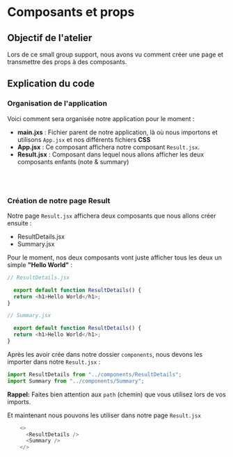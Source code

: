 # Composants et props

## Objectif de l'atelier
Lors de ce small group support, nous avons vu comment créer une page et transmettre des props à des composants.

## Explication du code
### Organisation de l'application

Voici comment sera organisée notre application pour le moment :

- **main.jxs** : Fichier parent de notre application, là où nous importons et utilisons `App.jsx` et nos différents fichiers **CSS**
- **App.jsx** : Ce composant affichera notre composant `Result.jsx`. 
- **Result.jsx** : Composant dans lequel nous allons afficher les deux composants enfants (note & summary)

<br>
<br>

### Création de notre page Result

Notre page `Result.jsx` affichera deux composants que nous allons créer ensuite :
- ResultDetails.jsx
- Summary.jsx

Pour le moment, nos deux composants vont juste afficher tous les deux un simple **"Hello World"** :

```js
// ResultDetails.jsx

  export default function ResultDetails() {
  return <h1>Hello World</h1>;
}

// Summary.jsx

  export default function ResultDetails() {
  return <h1>Hello World</h1>;
}
```

Après les avoir crée dans notre dossier `components`, nous devons les importer dans notre `Result.jsx` :

```js
import ResultDetails from "../components/ResultDetails";
import Summary from "../components/Summary";
```

**Rappel:** Faites bien attention aux `path` (chemin) que vous utilisez lors de vos imports.

Et maintenant nous pouvons les utiliser dans notre page `Result.jsx`

```js
    <>
      <ResultDetails />
      <Summary />
    </>
```
